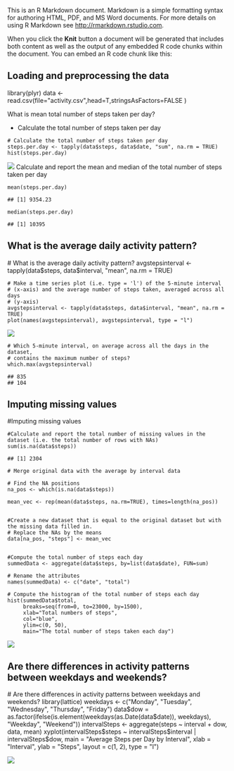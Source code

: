 This is an R Markdown document. Markdown is a simple formatting syntax
for authoring HTML, PDF, and MS Word documents. For more details on
using R Markdown see <http://rmarkdown.rstudio.com>.

When you click the **Knit** button a document will be generated that
includes both content as well as the output of any embedded R code
chunks within the document. You can embed an R code chunk like this:

<h2>
Loading and preprocessing the data
</h2>
    library(plyr)
    data <- read.csv(file="activity.csv",head=T,stringsAsFactors=FALSE )

What is mean total number of steps taken per day?

-   Calculate the total number of steps taken per day

<!-- -->

    # Calculate the total number of steps taken per day
    steps.per.day <- tapply(data$steps, data$date, "sum", na.rm = TRUE)
    hist(steps.per.day)

![](data-science-images/blob/master/hist-stepbyday.png?raw=true)
Calculate and report the mean and median of the total number of steps
taken per day

    mean(steps.per.day)

    ## [1] 9354.23

    median(steps.per.day)

    ## [1] 10395

<h2>
What is the average daily activity pattern?
</h2>
    # What is the average daily activity pattern?
    avgstepsinterval <- tapply(data$steps, data$interval, "mean", na.rm = TRUE)

    # Make a time series plot (i.e. type = 'l') of the 5-minute interval
    # (x-axis) and the average number of steps taken, averaged across all days
    # (y-axis)
    avgstepsinterval <- tapply(data$steps, data$interval, "mean", na.rm = TRUE)
    plot(names(avgstepsinterval), avgstepsinterval, type = "l")

![](data-science-images/blob/master/avg-daily-activ.png?raw=true)

    # Which 5-minute interval, on average across all the days in the dataset,
    # contains the maximum number of steps?
    which.max(avgstepsinterval)

    ## 835 
    ## 104

<h2>
Imputing missing values
</h2>
    #Imputing missing values

    #Calculate and report the total number of missing values in the dataset (i.e. the total number of rows with NAs)
    sum(is.na(data$steps))

    ## [1] 2304

    # Merge original data with the average by interval data

    # Find the NA positions
    na_pos <- which(is.na(data$steps))

    mean_vec <- rep(mean(data$steps, na.rm=TRUE), times=length(na_pos))


    #Create a new dataset that is equal to the original dataset but with the missing data filled in.
    # Replace the NAs by the means
    data[na_pos, "steps"] <- mean_vec


    #Compute the total number of steps each day
    summedData <- aggregate(data$steps, by=list(data$date), FUN=sum)

    # Rename the attributes
    names(summedData) <- c("date", "total")

    # Compute the histogram of the total number of steps each day
    hist(summedData$total, 
         breaks=seq(from=0, to=23000, by=1500),
         xlab="Total numbers of steps", 
         col="blue",    
         ylim=c(0, 50), 
         main="The total number of steps taken each day")

![](data-science-images/blob/master/total-number-of-steps.png?raw=true)
<h2>
Are there differences in activity patterns between weekdays and
weekends?
</h2>
    # Are there differences in activity patterns between weekdays and weekends?
    library(lattice)
    weekdays <- c("Monday", "Tuesday", "Wednesday", "Thursday", "Friday")
    data$dow = as.factor(ifelse(is.element(weekdays(as.Date(data$date)), weekdays), 
        "Weekday", "Weekend"))
    intervalSteps <- aggregate(steps ~ interval + dow, data, mean)
    xyplot(intervalSteps$steps ~ intervalSteps$interval | intervalSteps$dow, main = "Average Steps per Day by Interval", 
        xlab = "Interval", ylab = "Steps", layout = c(1, 2), type = "l")

![](data-science-images/blob/master/avgStepsPerDay.png?raw=true)
